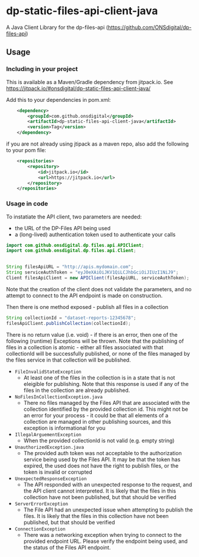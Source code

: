 # dp-static-files-api-client-java
A Java Client Library for the dp-files-api (https://github.com/ONSdigital/dp-files-api)

## Usage
### Including in your project
This is available as a Maven/Gradle dependency from jitpack.io. See https://jitpack.io/#onsdigital/dp-static-files-api-client-java/

Add this to your dependencies in pom.xml:
```xml
    <dependency>
	    <groupId>com.github.onsdigital</groupId>
	    <artifactId>dp-static-files-api-client-java</artifactId>
	    <version>Tag</version>
	</dependency>
```

if you are not already using jtipack as a maven repo, also add the following to your pom file:
```xml
    <repositories>
		<repository>
		    <id>jitpack.io</id>
		    <url>https://jitpack.io</url>
		</repository>
    </repositories>
```
### Usage in code
To instatiate the API client, two parameters are needed:
- the URL of the DP-Files API being used
- a (long-lived) authentication token used to authenticate your calls

```java
import com.github.onsdigital.dp.files.api.APIClient;
import com.github.onsdigital.dp.files.api.Client;

        
String filesApiURL = "http://apis.mydomain.com";
String serviceAuthToken = "eyJ0eXAiOiJKV1QiLCJhbGciOiJIUzI1NiJ9";
Client filesApiClient = new APIClient(filesApiURL, serviceAuthToken);
```
Note that the creation of the client does not validate the parameters, and no attempt to connect to the API endpoint is made on construction.

Then there is one method exposed - publish all files in a collection
```java
String collectionId = "dataset-reports-12345678";
filesApiClient.publishCollection(collectionId);
```

There is no return value (i.e. void) - if there is an error, then one of the following (runtime) Exceptions will be thrown. 
Note that the publishing of files in a collection is atomic - either all files associated with that 
collectionId will be successfully published, or none of the files managed by the files service in 
that collection will be published.
- `FileInvalidStateException`
    - At least one of the files in the collection is in a state that is not eleigible for publishing. Note that this response is used if any of the files in the collection are already published.
- `NoFilesInCollectionException.java`
    - There no files managed by the Files API that are associated with the collection identified by the provided collection id. This might not be an error for your process - it could be that all elements of a collection are managed in other publishing sources, and this exception is informational for you
- `IllegalArguementException`
  - When the provided collectionId is not valid (e.g. empty string) 
- `UnauthorizedException.java`
    - The provided auth token was not acceptable to the authorization service being used by the Files API. It may be that the token has expired, the used does not have the right to publish files, or the token is invalid or corrupted
- `UnexpectedResponseException`
  - The API responded with an unexpected response to the request, and the API client cannot interpreted. It is likely that the files in this collection have not been published, but that should be verified
- `ServerErrorException`
    - The File API had an unexpected issue when attempting to publish the files. It is likely that the files in this collection have not been published, but that should be verified
- `ConnectionException`
    - There was a networking exception when trying to connect to the provided endpoint URL. Please verify the endpoint being used, and the status of the Files API endpoint.

